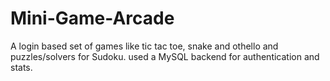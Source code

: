 # Mini-Game-Arcade
A login based set of games like tic tac toe, snake and othello and puzzles/solvers for Sudoku.
used a MySQL backend for authentication and stats.
